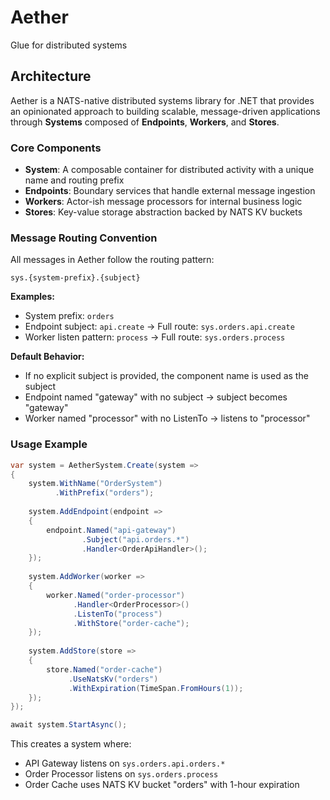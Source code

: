 # Aether

Glue for distributed systems

## Architecture

Aether is a NATS-native distributed systems library for .NET that provides an opinionated approach to building scalable, message-driven applications through **Systems** composed of **Endpoints**, **Workers**, and **Stores**.

### Core Components

- **System**: A composable container for distributed activity with a unique name and routing prefix
- **Endpoints**: Boundary services that handle external message ingestion
- **Workers**: Actor-ish message processors for internal business logic
- **Stores**: Key-value storage abstraction backed by NATS KV buckets

### Message Routing Convention

All messages in Aether follow the routing pattern:

```
sys.{system-prefix}.{subject}
```

**Examples:**
- System prefix: `orders`
- Endpoint subject: `api.create` → Full route: `sys.orders.api.create`
- Worker listen pattern: `process` → Full route: `sys.orders.process`

**Default Behavior:**
- If no explicit subject is provided, the component name is used as the subject
- Endpoint named "gateway" with no subject → subject becomes "gateway"
- Worker named "processor" with no ListenTo → listens to "processor"

### Usage Example

```csharp
var system = AetherSystem.Create(system =>
{
    system.WithName("OrderSystem")
          .WithPrefix("orders");
          
    system.AddEndpoint(endpoint =>
    {
        endpoint.Named("api-gateway")
                .Subject("api.orders.*")
                .Handler<OrderApiHandler>();
    });
    
    system.AddWorker(worker =>
    {
        worker.Named("order-processor")
              .Handler<OrderProcessor>()
              .ListenTo("process")
              .WithStore("order-cache");
    });
    
    system.AddStore(store =>
    {
        store.Named("order-cache")
             .UseNatsKv("orders")
             .WithExpiration(TimeSpan.FromHours(1));
    });
});

await system.StartAsync();
```

This creates a system where:
- API Gateway listens on `sys.orders.api.orders.*`
- Order Processor listens on `sys.orders.process`
- Order Cache uses NATS KV bucket "orders" with 1-hour expiration
